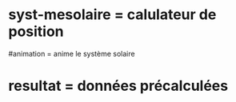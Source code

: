 # syst-mesolaire = calulateur de position
#animation = anime le système solaire
# resultat = données précalculées
